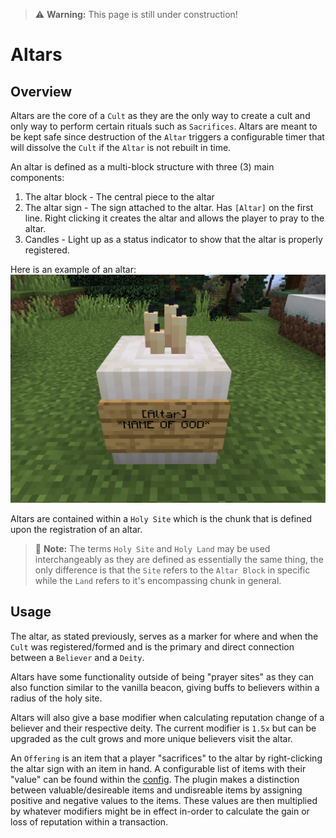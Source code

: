 > ⚠️ **Warning:** This page is still under construction!
# Altars

## Overview
Altars are the core of a `Cult` as they are the only way to create a cult and only way to perform certain rituals such as `Sacrifices`. Altars are meant to be kept safe since destruction of the `Altar` triggers a configurable timer that will dissolve the `Cult` if the `Altar` is not rebuilt in time.    

An altar is defined as a multi-block structure with three (3) main components:   
1. The altar block - The central piece to the altar
2. The altar sign - The sign attached to the altar. Has ``[Altar]`` on the first line. Right clicking it creates the altar and allows the player to pray to the altar.
3. Candles - Light up as a status indicator to show that the altar is properly registered.

Here is an example of an altar:
![Example of an Altar](../../images/altar_example.png)

Altars are contained within a `Holy Site` which is the chunk that is defined upon the registration of an altar.   

> 📝 **Note:** The terms `Holy Site` and `Holy Land` may be used interchangeably as they are defined as essentially the same thing, the only difference is that the `Site` refers to the `Altar Block` in specific while the `Land` refers to it's encompassing chunk in general.
   
## Usage
The altar, as stated previously, serves as a marker for where and when the `Cult` was registered/formed and is the primary and direct connection between a `Believer` and a `Deity`.   

Altars have some functionality outside of being "prayer sites" as they can also function similar to the vanilla beacon, giving buffs to believers within a radius of the holy site.    

Altars will also give a base modifier when calculating reputation change of a believer and their respective deity. The current modifier is `1.5x` but can be upgraded as the cult grows and more unique believers visit the altar.

An `Offering` is an item that a player "sacrifices" to the altar by right-clicking the altar sign with an item in hand. A configurable list of items with their "value" can be found within the [config](config.md). The plugin makes a distinction between valuable/desireable items and undisreable items by assigning positive and negative values to the items. These values are then multiplied by whatever modifiers might be in effect in-order to calculate the gain or loss of reputation within a transaction.
